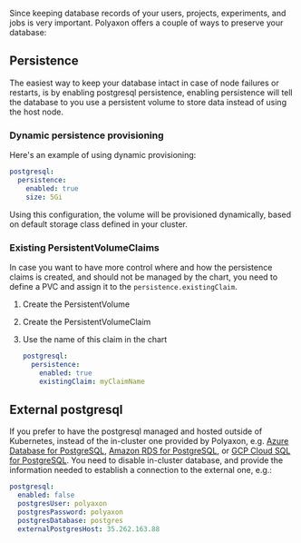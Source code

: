 Since keeping database records of your users, projects, experiments, and jobs is very important.
Polyaxon offers a couple of ways to preserve your database:

## Persistence

The easiest way to keep your database intact in case of node failures or restarts,
is by enabling postgresql persistence, enabling persistence will tell the database to you use
a persistent volume to store data instead of using the host node.

### Dynamic persistence provisioning

Here's an example of using dynamic provisioning:

```yaml
postgresql:
  persistence:
    enabled: true
    size: 5Gi
```

Using this configuration, the volume will be provisioned dynamically,
based on default storage class defined in your cluster.

### Existing PersistentVolumeClaims

In case you want to have more control where and how the persistence claims is created,
and should not be managed by the chart,
you need to define a PVC and assign it to the `persistence.existingClaim`.

 1. Create the PersistentVolume
 2. Create the PersistentVolumeClaim
 3. Use the name of this claim in the chart

    ```yaml
    postgresql:
      persistence:
        enabled: true
        existingClaim: myClaimName
    ```

## External postgresql

If you prefer to have the postgresql managed and hosted outside of Kubernetes,
instead of the in-cluster one provided by Polyaxon, e.g.
[Azure Database for PostgreSQL](https://azure.microsoft.com/en-us/services/postgresql/),
[Amazon RDS for PostgreSQL](https://aws.amazon.com/rds/postgresql/), or [GCP Cloud SQL for PostgreSQL](https://cloud.google.com/sql/docs/postgres/).
You need to disable in-cluster database, and provide the information needed to establish a connection to the external one, e.g.:


```yaml
postgresql:
  enabled: false
  postgresUser: polyaxon
  postgresPassword: polyaxon
  postgresDatabase: postgres
  externalPostgresHost: 35.262.163.88
```
